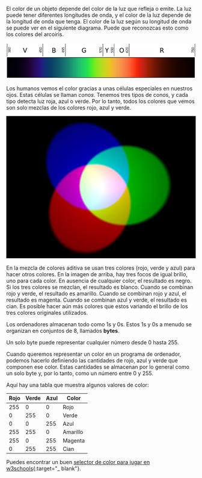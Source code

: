 El color de un objeto depende del color de la luz que refleja o emite. La luz puede tener diferentes longitudes de onda, y el color de la luz depende de la longitud de onda que tenga. El color de la luz según su longitud de onda se puede ver en el siguiente diagrama. Puede que reconozcas esto como los colores del arcoiris.

![Espectro visible](images/linear-visible-spectrum.png)

Los humanos vemos el color gracias a unas células especiales en nuestros ojos. Estas células se llaman *conos*. Tenemos tres tipos de conos, y cada tipo detecta luz roja, azul o verde. Por lo tanto, todos los colores que vemos son solo mezclas de los colores rojo, azul y verde.

![Mezcla de color aditiva](images/additive-colour-mixing.png)

En la mezcla de colores aditiva se usan tres colores (rojo, verde y azul) para hacer otros colores. En la imagen de arriba, hay tres focos de igual brillo, uno para cada color. En ausencia de cualquier color, el resultado es negro. Si los tres colores se mezclan, el resultado es blanco. Cuando se combinan rojo y verde, el resultado es amarillo. Cuando se combinan rojo y azul, el resultado es magenta. Cuando se combinan azul y verde, el resultado es cian. Es posible hacer aún más colores que estos variando el brillo de los tres colores originales utilizados.

Los ordenadores almacenan todo como 1s y 0s. Estos 1s y 0s a menudo se organizan en conjuntos de 8, llamados **bytes**.

Un solo byte puede representar cualquier número desde 0 hasta 255.

Cuando queremos representar un color en un programa de ordenador, podemos hacerlo definiendo las cantidades de rojo, azul y verde que componen ese color. Estas cantidades se almacenan por lo general como un solo byte y, por lo tanto, como un número entre 0 y 255.

Aquí hay una tabla que muestra algunos valores de color:

| Rojo | Verde | Azul | Color    |
| ---- | ----- | ---- | -------- |
| 255  | 0     | 0    | Rojo     |
| 0    | 255   | 0    | Verde    |
| 0    | 0     | 255  | Azul     |
| 255  | 255   | 0    | Amarillo |
| 255  | 0     | 255  | Magenta  |
| 0    | 255   | 255  | Cian     |

Puedes encontrar un buen [selector de color para jugar en w3schools](https://www.w3schools.com/colors/colors_rgb.asp){:target="_ blank"}.